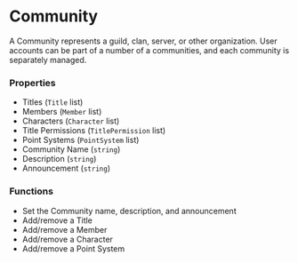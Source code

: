 # Community

A Community represents a guild, clan, server, or other organization. User accounts can be part of a number of a communities, and each community is separately managed.

### Properties
* Titles (`Title` list)
* Members (`Member` list)
* Characters (`Character` list)
* Title Permissions (`TitlePermission` list)
* Point Systems (`PointSystem` list)
* Community Name (`string`)
* Description (`string`)
* Announcement (`string`)

### Functions
* Set the Community name, description, and announcement
* Add/remove a Title
* Add/remove a Member
* Add/remove a Character
* Add/remove a Point System
